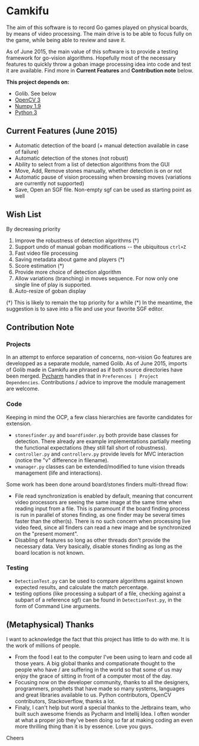 
# Camkifu

The aim of this software is to record Go games played on physical boards, by means of video processing. The main drive is to be able to focus fully on the game, while being able to review and save it.

As of June 2015, the main value of this software is to provide a testing framework for go-vision algorithms. Hopefully most of the necessary features to quickly throw a goban image processing idea into code and test it are available. Find more in **Current Features** and **Contribution note** below.

**This project depends on:**

- Golib. See below
- [OpenCV 3](http://opencv.org/)
- [Numpy 1.9](http://www.numpy.org/)
- [Python 3](https://www.python.org/downloads/)

## Current Features (June 2015)
- Automatic detection of the board (+ manual detection available in case of failure)
- Automatic detection of the stones (not robust)
- Ability to select from a list of detection algorithms from the GUI
- Move, Add, Remove stones manually, whether detection is on or not
- Automatic pause of vision processing when browsing moves (variations are currently not supported)
- Save, Open an SGF file. Non-empty sgf can be used as starting point as well

## Wish List
By decreasing priority

1. Improve the robustness of detection algorithms (†)
2. Support undo of manual goban modifications -- the ubiquitous `ctrl+Z`
3. Fast video file processing
4. Saving metadata about game and players (*)
5. Score estimation (*)
6. Provide more choice of detection algorithm
7. Allow variations (branching) in moves sequence. For now only one single line of play is supported.
8. Auto-resize of goban display

(†) This is likely to remain the top priority for a while
(*) In the meantime, the suggestion is to save into a file and use your favorite SGF editor.


## Contribution Note

### Projects
In an attempt to enforce separation of concerns, non-vision Go features are developped as a separate module, named Golib. As of June 2015, imports of Golib made in Camkifu are phrased as if both source directories have been merged. [Pycharm](http://www.jetbrains.com/pycharm/) handles that in `Preferences | Project Dependencies`. Contributions / advice to improve the module management are welcome.

### Code
Keeping in mind the OCP, a few class hierarchies are favorite candidates for extension.

- `stonesfinder.py` and `boardfinder.py` both provide base classes for detection. There already are example implementations partially meeting the functional expectations (they still fall short of robustness).
- `controller.py` and `controllerv.py` provide levels for MVC interaction (notice the "v" difference in filename).
- `vmanager.py` classes can be extended/modified to tune vision threads management (life and interactions).

Some work has been done around board/stones finders multi-thread flow:

- File read synchronization is enabled by default, meaning that concurrent video processors are seeing the same image at the same time when reading input from a file. This is paramount if the board finding process is run in parallel of stones finding, as one finder may be several times faster than the other(s). There is no such concern when processing live video feed, since all finders can read a new image and be synchronized on the "present moment".
- Disabling of features so long as other threads don't provide the necessary data. Very basically, disable stones finding as long as the board location is not known.

### Testing
- `DetectionTest.py` can be used to compare algorithms against known expected results, and calculate the match percentage.
- testing options (like processing a subpart of a file, checking against a subpart of a reference sgf) can be found in `DetectionTest.py`, in the form of Command Line arguments.


## (Metaphysical) Thanks

I want to acknowledge the fact that this project has little to do with me. It is the work of millions of people.

- From the food I eat to the computer I've been using to learn and code all those years. A big global thanks and compationate thought to the people who have / are suffering in the world so that some of us may enjoy the grace of sitting in front of a computer most of the day.
- Focusing now on the developer community, thanks to all the designers, programmers, prophets that have made so many systems, languages and great libraries available to us. Python contributors, OpenCV contributors, Stackoverflow, thanks a lot.
- Finaly, I can't help but word a special thanks to the Jetbrains team, who built such awesome friends as Pycharm and Intellij Idea. I often wonder at what a proper job they've been doing so far at making coding an even more thrilling thing than it is by essence. Love you guys.
 
 Cheers